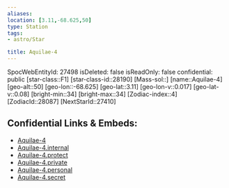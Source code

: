 ```yaml
---
aliases: 
location: [3.11,-68.625,50]
type: Station
tags:
- astro/Star

title: Aquilae-4
---
```

SpocWebEntityId: 27498
isDeleted: false
isReadOnly: false
confidential: public
[star-class::F1]
[star-class-id::28190]
[Mass-sol::]
[name::Aquilae-4]
[geo-alt::50]
[geo-lon::-68.625]
[geo-lat::3.11]
[geo-lon-v::0.017]
[geo-lat-v::0.08]
[bright-min::34]
[bright-max::34]
[Zodiac-index::4]
[ZodiacId::28087]
[NextStarId::27410]



## Confidential Links & Embeds: 
- [Aquilae-4](../../../_public/astro/Star/Aquilae-4.md) 
- [Aquilae-4.internal](../../../_internal/astro/Star/Aquilae-4.internal.md) 
- [Aquilae-4.protect](../../../_protect/astro/Star/Aquilae-4.protect.md) 
- [Aquilae-4.private](../../../_private/astro/Star/Aquilae-4.private.md) 
- [Aquilae-4.personal](../../../_personal/astro/Star/Aquilae-4.personal.md) 
- [Aquilae-4.secret](../../../_secret/astro/Star/Aquilae-4.secret.md)

